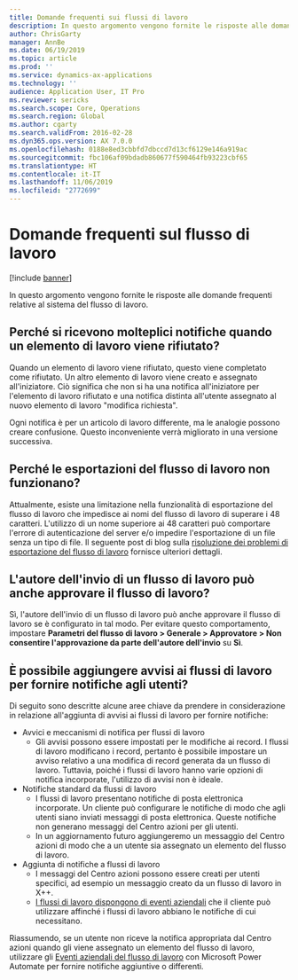 ```yaml
---
title: Domande frequenti sui flussi di lavoro
description: In questo argomento vengono fornite le risposte alle domande frequenti relative al sistema del flusso di lavoro.
author: ChrisGarty
manager: AnnBe
ms.date: 06/19/2019
ms.topic: article
ms.prod: ''
ms.service: dynamics-ax-applications
ms.technology: ''
audience: Application User, IT Pro
ms.reviewer: sericks
ms.search.scope: Core, Operations
ms.search.region: Global
ms.author: cgarty
ms.search.validFrom: 2016-02-28
ms.dyn365.ops.version: AX 7.0.0
ms.openlocfilehash: 0188e8ed3cbbfd7dbccd7d13cf6129e146a919ac
ms.sourcegitcommit: fbc106af09bdadb860677f590464fb93223cbf65
ms.translationtype: HT
ms.contentlocale: it-IT
ms.lasthandoff: 11/06/2019
ms.locfileid: "2772699"
---
```

# <a name="workflow-faq"></a>Domande frequenti sul flusso di lavoro

[!include [banner](../includes/banner.md)]

In questo argomento vengono fornite le risposte alle domande frequenti relative al sistema del flusso di lavoro.

## <a name="why-are-multiple-notifications-received-when-a-work-item-is-rejected"></a>Perché si ricevono molteplici notifiche quando un elemento di lavoro viene rifiutato?
Quando un elemento di lavoro viene rifiutato, questo viene completato come rifiutato. Un altro elemento di lavoro viene creato e assegnato all'iniziatore. Ciò significa che non si ha una notifica all'iniziatore per l'elemento di lavoro rifiutato e una notifica distinta all'utente assegnato al nuovo elemento di lavoro "modifica richiesta". 

Ogni notifica è per un articolo di lavoro differente, ma le analogie possono creare confusione. Questo inconveniente verrà migliorato in una versione successiva.

## <a name="why-are-my-workflow-exports-failing"></a>Perché le esportazioni del flusso di lavoro non funzionano?
Attualmente, esiste una limitazione nella funzionalità di esportazione del flusso di lavoro che impedisce ai nomi del flusso di lavoro di superare i 48 caratteri. L'utilizzo di un nome superiore ai 48 caratteri può comportare l'errore di autenticazione del server e/o impedire l'esportazione di un file senza un tipo di file. Il seguente post di blog sulla [risoluzione dei problemi di esportazione del flusso di lavoro](https://community.dynamics.com/ax/b/elandaxdynamicsaxupgradesanddevelopment/archive/2019/04/10/workflow-export-troubleshooting) fornisce ulteriori dettagli.

## <a name="can-the-submitter-of-a-workflow-also-approve-the-workflow"></a>L'autore dell'invio di un flusso di lavoro può anche approvare il flusso di lavoro?
Sì, l'autore dell'invio di un flusso di lavoro può anche approvare il flusso di lavoro se è configurato in tal modo. Per evitare questo comportamento, impostare **Parametri del flusso di lavoro > Generale > Approvatore > Non consentire l'approvazione da parte dell'autore dell'invio** su **Sì**.

## <a name="can-i-add-alerts-to-workflows-to-provide-notifications-to-users"></a>È possibile aggiungere avvisi ai flussi di lavoro per fornire notifiche agli utenti?
Di seguito sono descritte alcune aree chiave da prendere in considerazione in relazione all'aggiunta di avvisi ai flussi di lavoro per fornire notifiche:
- Avvici e meccanismi di notifica per flussi di lavoro
    - Gli avvisi possono essere impostati per le modifiche ai record. I flussi di lavoro modificano i record, pertanto è possibile impostare un avviso relativo a una modifica di record generata da un flusso di lavoro. Tuttavia, poiché i flussi di lavoro hanno varie opzioni di notifica incorporate, l'utilizzo di avvisi non è ideale.
- Notifiche standard da flussi di lavoro 
    - I flussi di lavoro presentano notifiche di posta elettronica incorporate. Un cliente può configurare le notifiche di modo che agli utenti siano inviati messaggi di posta elettronica. Queste notifiche non generano messaggi del Centro azioni per gli utenti.
    - In un aggiornamento futuro aggiungeremo un messaggio del Centro azioni di modo che a un utente sia assegnato un elemento del flusso di lavoro. 
- Aggiunta di notifiche a flussi di lavoro
    - I messaggi del Centro azioni possono essere creati per utenti specifici, ad esempio un messaggio creato da un flusso di lavoro in X++.
    - [I flussi di lavoro dispongono di eventi aziendali](https://docs.microsoft.com/dynamics365/unified-operations/dev-itpro/business-events/business-events-workflow) che il cliente può utilizzare affinché i flussi di lavoro abbiano le notifiche di cui necessitano.   

Riassumendo, se un utente non riceve la notifica appropriata dal Centro azioni quando gli viene assegnato un elemento del flusso di lavoro, utilizzare gli [Eventi aziendali del flusso di lavoro](https://docs.microsoft.com/dynamics365/unified-operations/dev-itpro/business-events/business-events-workflow) con Microsoft Power Automate per fornire notifiche aggiuntive o differenti.
